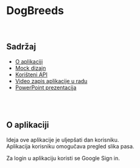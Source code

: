 # DogBreeds 
<br />

## Sadržaj
* [O aplikaciji](#o-aplikaciji)
* [Mock dizajn](#mock-dizajn-aplikacije)
* [Korišteni API](#api-koji-je-korišten-u-aplikaciji)
* [Video zapis aplikacije u radu](#video-zapis-aplikacije-u-radu)
* [PowerPoint prezentacija](#powerpoint-prezentacija-aplikacije)
<br />
<br />

## O aplikaciji
Ideja ove aplikacije je uljepšati dan korisniku.<br />
Aplikacija korisniku omogučava pregled slika pasa.<br />

Za login u aplikaciju koristi se Google Sign in.<br />
<br />
<br />

